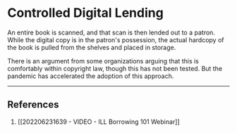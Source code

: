 # Controlled Digital Lending

An entire book is scanned, and that scan is then lended out to a patron. While the digital copy is in the patron's possession, the actual hardcopy of the book is pulled from the shelves and placed in storage.

There is an argument from some organizations arguing that this is comfortably within copyright law, though this has not been tested. But the pandemic has accelerated the adoption of this approach.

---
## References
1. [[202206231639 - VIDEO - ILL Borrowing 101 Webinar]]
